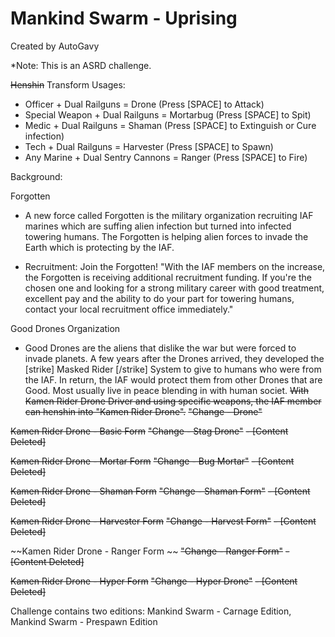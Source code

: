 # Mankind Swarm - Uprising
Created by AutoGavy

*Note: This is an ASRD challenge.

~~Henshin~~ Transform Usages:
- Officer + Dual Railguns = Drone (Press [SPACE] to Attack)
- Special Weapon + Dual Railguns = Mortarbug (Press [SPACE] to Spit)
- Medic + Dual Railguns = Shaman (Press [SPACE] to Extinguish or Cure infection)
- Tech + Dual Railguns = Harvester (Press [SPACE] to Spawn)
- Any Marine + Dual Sentry Cannons = Ranger (Press [SPACE] to Fire)

Background:

Forgotten
- A new force called Forgotten is the military organization recruiting IAF marines which are suffing alien infection but turned into infected towering humans. The Forgotten is helping alien forces to invade the Earth which is protecting by the IAF.

- Recruitment:
Join the Forgotten!
"With the IAF members on the increase, the Forgotten is receiving additional recruitment funding. If you're the chosen one and looking for a strong military career with good treatment, excellent pay and the ability to do your part for towering humans, contact your local recruitment office immediately."

Good Drones Organization
- Good Drones are the aliens that dislike the war but were forced to invade planets. A few years after the Drones arrived, they developed the [strike] Masked Rider [/strike] System to give to humans who were from the IAF. In return, the IAF would protect them from other Drones that are Good. Most usually live in peace blending in with human societ. ~~With Kamen Rider Drone Driver and using specific weapons, the IAF member can henshin into "Kamen Rider Drone".~~ ~~"Change - Drone"~~

~~Kamen Rider Drone - Basic Form~~ ~~"Change - Stag   Drone"~~
~~- [Content Deleted]~~

~~Kamen Rider Drone - Mortar Form~~ ~~"Change - Bug   Mortar"~~
~~- [Content Deleted]~~

~~Kamen Rider Drone - Shaman Form~~ ~~"Change - Shaman  Form"~~
~~- [Content Deleted]~~

~~Kamen Rider Drone - Harvester Form~~ ~~"Change - Harvest  Form"~~
~~- [Content Deleted]~~

~~Kamen Rider Drone - Ranger Form ~~ ~~"Change - Ranger  Form"~~
~~- [Content Deleted]~~

~~Kamen Rider Drone - Hyper Form~~ ~~"Change - Hyper  Drone"~~
~~- [Content Deleted]~~

Challenge contains two editions: Mankind Swarm - Carnage Edition, Mankind Swarm - Prespawn Edition